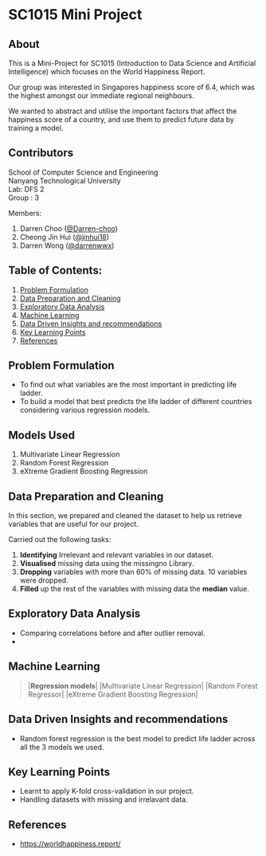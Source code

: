 # SC1015 Mini Project

## About

This is a Mini-Project for SC1015 (Introduction to Data Science and Artificial Intelligence) which focuses on the World Happiness Report. 

Our group was interested in Singapores happiness score of 6.4, which was the highest amongst our immediate regional neighbours.

We wanted to abstract and utilise the important factors that affect the happiness score of a country, and use them to predict future data by training a model.


  
## Contributors

School of Computer Science and Engineering \
Nanyang Technological University \
Lab: DFS 2 \
Group : 3

Members: 
1. Darren Choo ([@Darren-choo](https://github.com/Darren-choo))
2. Cheong Jin Hui ([@jinhui18](https://github.com/jinhui18))
3. Darren Wong ([@darrenwwx](https://github.com/darrenwwx))

## Table of Contents:
1. [Problem Formulation](#Problem-Formulation)
2. [Data Preparation and Cleaning](#Data-Preparation-and-Cleaning)
3. [Exploratory Data Analysis](#Exploratory-Data-Analysis)
4. [Machine Learning](#Machine-Learning)
5. [Data Driven Insights and recommendations](#Data-Driven-Insights-and-recommendations)
6. [Key Learning Points](#Key-Learning-Points)
7. [References](#References)

## Problem Formulation
- To find out what variables are the most important in predicting life ladder.
- To build a model that best predicts the life ladder of different countries considering various regression models.

## Models Used

1. Multivariate Linear Regression 
2. Random Forest Regression
3. eXtreme Gradient Boosting Regression

## Data Preparation and Cleaning
In this section, we prepared and cleaned the dataset to help us retrieve variables that are useful for our project.

Carried out the following tasks:

1.	**Identifying** Irrelevant and relevant variables in our dataset. 
2.	**Visualised** missing data using the missingno Library.
3.	**Dropping** variables with more than 60% of missing data. 10 variables were dropped.
4.	**Filled** up the rest of the variables with missing data the **median** value.


## Exploratory Data Analysis
- Comparing correlations before and after outlier removal.
- 

## Machine Learning

>|**Regression models**|
>|Multivariate Linear Regression|
>|Random Forest Regressor|
>|eXtreme Gradient Boosting Regression|

## Data Driven Insights and recommendations
- Random forest regression is the best model to predict life ladder across all the 3 models we used.

## Key Learning Points
- Learnt to apply K-fold cross-validation in our project.
- Handling datasets with missing and irrelavant data.

## References
- https://worldhappiness.report/
